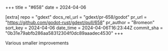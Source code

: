 +++
title = "#658"
date = 2024-04-06

[extra]
repo = "gdext"
docs_rel_url = "gdext/pr-658/godot"
pr_url = "https://github.com/godot-rust/gdext/pull/658"
pr_author = "Bromeon"
sort_key = 2024-04-06
date_time = 2024-04-06T16:23:44Z
commit_sha = "0b31e79abfb286aa58312304f0dc89aaadec4530"
+++

Various smaller improvements
